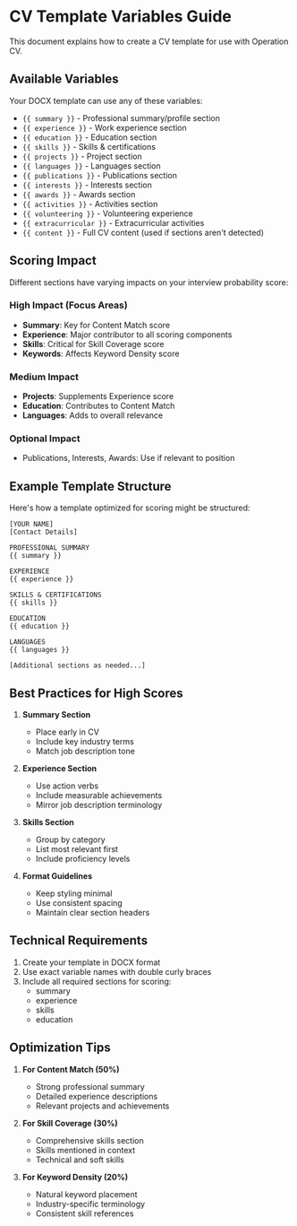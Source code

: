# CV Template Variables Guide

This document explains how to create a CV template for use with Operation CV.

## Available Variables

Your DOCX template can use any of these variables:

- `{{ summary }}` - Professional summary/profile section
- `{{ experience }}` - Work experience section
- `{{ education }}` - Education section
- `{{ skills }}` - Skills & certifications
- `{{ projects }}` - Project section 
- `{{ languages }}` - Languages section
- `{{ publications }}` - Publications section
- `{{ interests }}` - Interests section
- `{{ awards }}` - Awards section
- `{{ activities }}` - Activities section
- `{{ volunteering }}` - Volunteering experience
- `{{ extracurricular }}` - Extracurricular activities
- `{{ content }}` - Full CV content (used if sections aren't detected)

## Scoring Impact

Different sections have varying impacts on your interview probability score:

### High Impact (Focus Areas)
- **Summary**: Key for Content Match score
- **Experience**: Major contributor to all scoring components
- **Skills**: Critical for Skill Coverage score
- **Keywords**: Affects Keyword Density score

### Medium Impact
- **Projects**: Supplements Experience score
- **Education**: Contributes to Content Match
- **Languages**: Adds to overall relevance

### Optional Impact
- Publications, Interests, Awards: Use if relevant to position

## Example Template Structure

Here's how a template optimized for scoring might be structured:

```
[YOUR NAME]
[Contact Details]

PROFESSIONAL SUMMARY
{{ summary }}

EXPERIENCE
{{ experience }}

SKILLS & CERTIFICATIONS 
{{ skills }}

EDUCATION
{{ education }}

LANGUAGES
{{ languages }}

[Additional sections as needed...]
```

## Best Practices for High Scores

1. **Summary Section**
   - Place early in CV
   - Include key industry terms
   - Match job description tone

2. **Experience Section**
   - Use action verbs
   - Include measurable achievements
   - Mirror job description terminology

3. **Skills Section**
   - Group by category
   - List most relevant first
   - Include proficiency levels

4. **Format Guidelines**
   - Keep styling minimal
   - Use consistent spacing
   - Maintain clear section headers

## Technical Requirements

1. Create your template in DOCX format
2. Use exact variable names with double curly braces
3. Include all required sections for scoring:
   - summary
   - experience
   - skills
   - education

## Optimization Tips

1. **For Content Match (50%)**
   - Strong professional summary
   - Detailed experience descriptions
   - Relevant projects and achievements

2. **For Skill Coverage (30%)**
   - Comprehensive skills section
   - Skills mentioned in context
   - Technical and soft skills

3. **For Keyword Density (20%)**
   - Natural keyword placement
   - Industry-specific terminology
   - Consistent skill references
